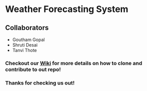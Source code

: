 # Weather Forecasting System

## Collaborators
- Goutham Gopal
- Shruti Desai
- Tanvi Thote

### Checkout our [Wiki](https://github.com/airavata-courses/Yoda/wiki/Release-Notes---Assignment-1) for more details on how to clone and contribute to out repo!

### Thanks for checking us out!

